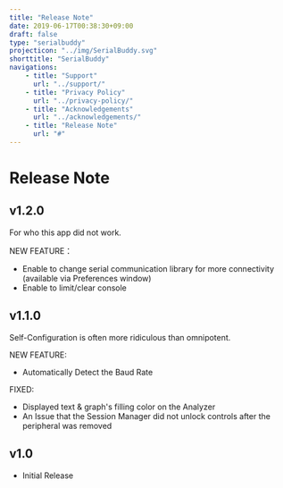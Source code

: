 ```yaml
---
title: "Release Note"
date: 2019-06-17T00:38:30+09:00
draft: false
type: "serialbuddy"
projecticon: "../img/SerialBuddy.svg"
shorttitle: "SerialBuddy"
navigations:
    - title: "Support"
      url: "../support/"
    - title: "Privacy Policy"
      url: "../privacy-policy/"
    - title: "Acknowledgements"
      url: "../acknowledgements/"
    - title: "Release Note"
      url: "#"
---
```


# Release Note

## v1.2.0

For who this app did not work.

NEW FEATURE：

- Enable to change serial communication library for more connectivity (available via Preferences window)
- Enable to limit/clear console

## v1.1.0

Self-Configuration is often more ridiculous than omnipotent.

NEW FEATURE:

- Automatically Detect the Baud Rate

FIXED:

- Displayed text & graph's filling color on the Analyzer  
- An Issue that the Session Manager did not unlock controls after the peripheral was removed

## v1.0

- Initial Release
